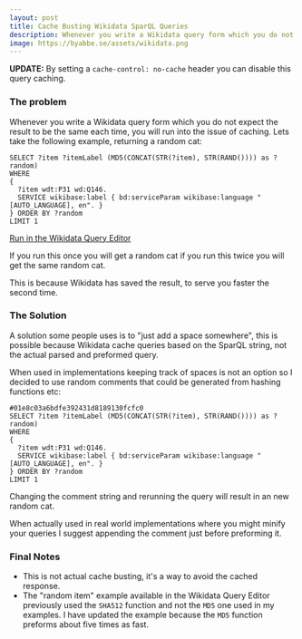 ```yaml
---
layout: post
title: Cache Busting Wikidata SparQL Queries
description: Whenever you write a Wikidata query form which you do not expect the result to be the same each time, you will run into the issue of caching.
image: https://byabbe.se/assets/wikidata.png
---
```


**UPDATE:** By setting a `cache-control: no-cache` header you can disable this query caching.

### The problem

Whenever you write a Wikidata query form which you do not expect the result to be the same each time, you will run into the issue of caching. Lets take the following example, returning a random cat\:

```
SELECT ?item ?itemLabel (MD5(CONCAT(STR(?item), STR(RAND()))) as ?random)
WHERE 
{
  ?item wdt:P31 wd:Q146.
  SERVICE wikibase:label { bd:serviceParam wikibase:language "[AUTO_LANGUAGE], en". }
} ORDER BY ?random 
LIMIT 1
```
[Run in the Wikidata Query Editor](http://tinyurl.com/yd4cpfrn)

If you run this once you will get a random cat if you run this twice you will get the same random cat. 

This is because Wikidata has saved the result, to serve you faster the second time.

### The Solution

A solution some people uses is to "just add a space somewhere", this is possible because Wikidata cache queries based on the SparQL string, not the actual parsed and preformed query.

When used in implementations keeping track of spaces is not an option so I decided to use random comments that could be generated from hashing functions etc\:

```
#01e8c03a6bdfe392431d8189130fcfc0
SELECT ?item ?itemLabel (MD5(CONCAT(STR(?item), STR(RAND()))) as ?random)
WHERE 
{
  ?item wdt:P31 wd:Q146.
  SERVICE wikibase:label { bd:serviceParam wikibase:language "[AUTO_LANGUAGE], en". }
} ORDER BY ?random 
LIMIT 1
```

Changing the comment string and rerunning the query will result in an new random cat.

When actually used in real world implementations where you might minify your queries I suggest appending the comment just before preforming it.

### Final Notes

 - This is not actual cache busting, it's a way to avoid the cached response.
 - The "random item" example available in the Wikidata Query Editor previously used the `SHA512` function and not the `MD5` one used in my examples. I have updated the example because the `MD5` function preforms about five times as fast.
